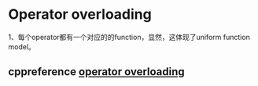 # Operator overloading

1、每个operator都有一个对应的的function，显然，这体现了uniform function model。



## cppreference [operator overloading](https://en.cppreference.com/w/cpp/language/operators)

